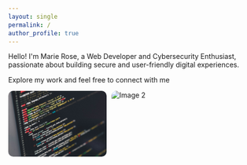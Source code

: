```yaml
---
layout: single
permalink: /
author_profile: true
---
```

Hello! 
I'm Marie Rose, a Web Developer and Cybersecurity Enthusiast, passionate about building secure and user-friendly digital experiences.  

Explore my work and feel free to connect with me

<div style="display: flex; gap: 10px;">
  <img src="/assets/images/img1.jpg" alt="Image 1" width="200" style="border-radius: 10px;">
  <img src="/assets/images/img2.jpg" alt="Image 2" width="200" style="border-radius: 10px;">
</div>


